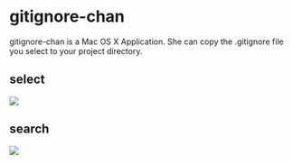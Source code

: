 gitignore-chan
==============

gitignore-chan is a Mac OS X Application.
She can copy the .gitignore file you select to your project directory.

select
---
![](http://gyazo.com/b0595b83674cda43e6c046c553f8acbe.png)

search
---
![](http://gyazo.com/1241bd70084493be889523077bc1270c.png)

